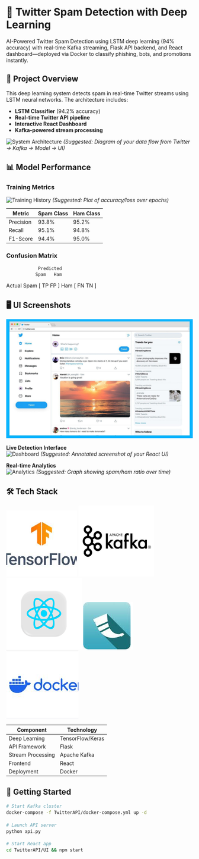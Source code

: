  # 🚀 Twitter Spam Detection with Deep Learning
AI-Powered Twitter Spam Detection using LSTM deep learning (94% accuracy) with real-time Kafka streaming, Flask API backend, and React dashboard—deployed via Docker to classify phishing, bots, and promotions instantly.
 
## 📌 Project Overview

This deep learning system detects spam in real-time Twitter streams using LSTM neural networks. The architecture includes:

- **LSTM Classifier** (94.2% accuracy)
- **Real-time Twitter API pipeline**
- **Interactive React Dashboard**
- **Kafka-powered stream processing**

![System Architecture](assets/architecture-diagram.png) *(Suggested: Diagram of your data flow from Twitter → Kafka → Model → UI)*

## 📊 Model Performance

### Training Metrics
![Training History](assets/training-history.png) *(Suggested: Plot of accuracy/loss over epochs)*

| Metric        | Spam Class | Ham Class |
|---------------|-----------|-----------|
| Precision     | 93.8%     | 95.2%     |
| Recall        | 95.1%     | 94.8%     |
| F1-Score      | 94.4%     | 95.0%     |

### Confusion Matrix
                Predicted
               Spam   Ham
Actual Spam  [ TP    FP ]
      Ham    [ FN    TN ]
## 🖥️ UI Screenshots
 ![alt text](<WhatsApp Image 2025-05-27 at 13.24.51_1bc71870.jpg>)

**Live Detection Interface**  
![Dashboard](assets/dashboard-screenshot.png) *(Suggested: Annotated screenshot of your React UI)*

**Real-time Analytics**  
![Analytics](assets/analytics-view.png) *(Suggested: Graph showing spam/ham ratio over time)*

## 🛠️ Tech Stack

 
![alt text](image.png)
![alt text](image-1.png)
![alt text](image-2.png)
![alt text](image-3.png)
![alt text](image-4.png)

| Component       | Technology |
|-----------------|------------|
| Deep Learning   | TensorFlow/Keras |
| API Framework   | Flask      |
| Stream Processing | Apache Kafka |
| Frontend        | React      |
| Deployment      | Docker     |

## 🚀 Getting Started

```bash
# Start Kafka cluster
docker-compose -f TwitterAPI/docker-compose.yml up -d

# Launch API server
python api.py

# Start React app
cd TwitterAPI/UI && npm start